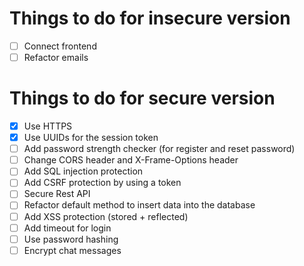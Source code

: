 # Things to do for insecure version

- [ ] Connect frontend
- [ ] Refactor emails

# Things to do for secure version

- [X] Use HTTPS
- [X] Use UUIDs for the session token
- [ ] Add password strength checker (for register and reset password)
- [ ] Change CORS header and X-Frame-Options header
- [ ] Add SQL injection protection
- [ ] Add CSRF protection by using a token
- [ ] Secure Rest API
- [ ] Refactor default method to insert data into the database
- [ ] Add XSS protection (stored + reflected)
- [ ] Add timeout for login
- [ ] Use password hashing
- [ ] Encrypt chat messages

